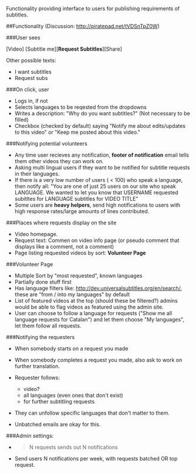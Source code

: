 Functionality providing interface to users for publishing requirements of subtitles.

##Functionality
(Discussion: <http://piratepad.net/tVDSnTpZ0W>)

###User sees

[Video]
[Subtitle me][**Request Subtitles**][Share]

Other possible texts:

 - I want subtitles
 - Request subs

###On click, user

 - Logs in, if not
 - Selects languages to be reqested from the dropdowns
 - Writes a description: "Why do you want subtitles?" (Not necessary to be
   filled)
 - Checkbox (checked by default) saying "Notify me about edits/updates to
   this video" or "Keep me posted about this video."

###Notifying potential volunteers

 - Any time user recieves any notification, **footer of notification** email
   tells them other videos they can work on.
 - Asking multi lingual users if they want to be notified for subtitle requests
   in their languages.
 - If there is a very low number of users ( < 100) who speak a language, then
   notify all: "You are one of just 25 users on our site who speak LANGUAGE.
   We wanted to let you know that USERNAME requested subitltes for LANGUAGE
   subtitles for VIDEO TITLE"
 - Some users are **heavy helpers**, send high notifications to users with high
   response rates/large amounts of lines contributed.

###Places where requests display on the site

 - Video homepage.
 - Request text: Commen on video info page (or pseudo comment that displays
   like a comment, not a comment)
 - Page listing requested videos by sort: **Volunteer Page**

###Volunteer Page

 - Multiple Sort by "most requested", known languages
 - Partially done stuff first
 - Has language filters like: http://dev.universalsubtitles.org/en/search/,
   these are "from / into my languages" by default
 - List of featured videos at the top (should these be filtered?) admins would
   be able to flag videos as featured using the admin site.
 - User can choose to follow a language for requests ("Show me all  language
   requests for Catalan") and let them choose "My languages", let  them follow
   all requests.

###Notifying the requesters

 - When somebody starts on a request you made
 - When somebody completes a request you made, also ask to work on further
   translation.
 - Requester follows:

    - video?
    - all languages (even ones that don't exist)
    - for further subtitling requests
 - They can unfollow specific languages that don't matter to them.
 - Unbatched emails are okay for this.

###Admin settings:

 - > N requests sends out N notifications
 - Send users N notifications per week, with requests batched OR top request.


